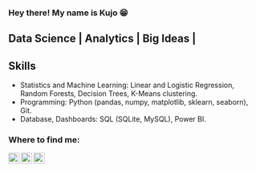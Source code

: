 ### Hey there! My name is Kujo 😁

## Data Science | Analytics | Big Ideas |

## Skills
- Statistics and Machine Learning: Linear and Logistic Regression, Random Forests, Decision Trees, K-Means clustering.
- Programming: Python (pandas, numpy, matplotlib, sklearn, seaborn), Git.
- Database, Dashboards: SQL (SQLite, MySQL), Power BI.

### Where to find me:

[<img align="left" alt="codeSTACKr | Twitter" width="22px" src="https://cdn.jsdelivr.net/npm/simple-icons@v3/icons/twitter.svg" />][twitter]
[<img align="left" alt="codeSTACKr | LinkedIn" width="22px" src="https://cdn.jsdelivr.net/npm/simple-icons@v3/icons/linkedin.svg" />][linkedin]
[<img align="left" alt="codeSTACKr | Instagram" width="22px" src="https://cdn.jsdelivr.net/npm/simple-icons@v3/icons/instagram.svg" />][instagram]

<br />


</details>

[twitter]: https://twitter.com/kujo_adu
[instagram]: https://instagram.com/kujo_adu
[linkedin]: https://linkedin.com/in/kujo-adu
